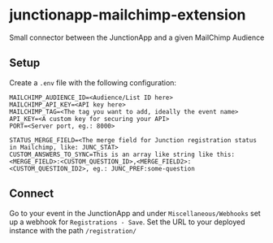 # junctionapp-mailchimp-extension

Small connector between the JunctionApp and a given MailChimp Audience

## Setup

Create a `.env` file with the following configuration:

```
MAILCHIMP_AUDIENCE_ID=<Audience/List ID here>
MAILCHIMP_API_KEY=<API key here>
MAILCHIMP_TAG=<The tag you want to add, ideally the event name>
API_KEY=<A custom key for securing your API>
PORT=<Server port, eg.: 8000>

STATUS_MERGE_FIELD=<The merge field for Junction registration status in Mailchimp, like: JUNC_STAT>
CUSTOM_ANSWERS_TO_SYNC=This is an array like string like this: <MERGE_FIELD>:<CUSTOM_QUESTION_ID>,<MERGE_FIELD2>:<CUSTOM_QUESTION_ID2>, eg.: JUNC_PREF:some-question
```

## Connect

Go to your event in the JunctionApp and under `Miscellaneous/Webhooks` set up a webhook for `Registrations - Save`. Set the URL to your deployed instance with the path `/registration/`
